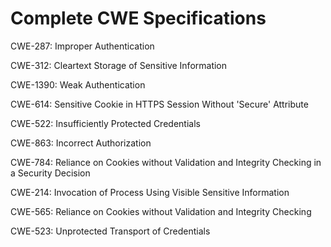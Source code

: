 

# Complete CWE Specifications

CWE-287: Improper Authentication

CWE-312: Cleartext Storage of Sensitive Information

CWE-1390: Weak Authentication

CWE-614: Sensitive Cookie in HTTPS Session Without 'Secure' Attribute

CWE-522: Insufficiently Protected Credentials

CWE-863: Incorrect Authorization

CWE-784: Reliance on Cookies without Validation and Integrity Checking in a Security Decision

CWE-214: Invocation of Process Using Visible Sensitive Information

CWE-565: Reliance on Cookies without Validation and Integrity Checking

CWE-523: Unprotected Transport of Credentials